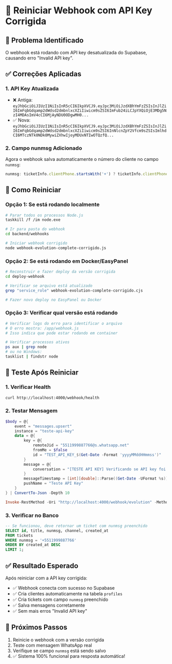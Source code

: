# 🔄 Reiniciar Webhook com API Key Corrigida

## 🚨 **Problema Identificado**
O webhook está rodando com API key desatualizada do Supabase, causando erro "Invalid API key".

## ✅ **Correções Aplicadas**

### **1. API Key Atualizada**
- ❌ Antiga: `eyJhbGciOiJIUzI1NiIsInR5cCI6IkpXVCJ9.eyJpc3MiOiJzdXBhYmFzZSIsInJlZiI6ImFqbGdqamp2dWdsd2dmbnlxcXZiIiwicm9sZSI6ImFub24iLCJpYXQiOjE3MDg5NzI4MDAsImV4cCI6MjAyNDU0ODgwMH0...`
- ✅ Nova: `eyJhbGciOiJIUzI1NiIsInR5cCI6IkpXVCJ9.eyJpc3MiOiJzdXBhYmFzZSIsInJlZiI6ImFqbGdqamp2dWdsd2dmbnlxcXZiIiwicm9sZSI6InNlcnZpY2Vfcm9sZSIsImlhdCI6MTczNTk0NDk0MywiZXhwIjoyMDUxNTIwOTQzfQ...`

### **2. Campo nunmsg Adicionado**
Agora o webhook salva automaticamente o número do cliente no campo `nunmsg`:
```javascript
nunmsg: ticketInfo.clientPhone.startsWith('+') ? ticketInfo.clientPhone : `+${ticketInfo.clientPhone}`
```

## 🔧 **Como Reiniciar**

### **Opção 1: Se está rodando localmente**
```bash
# Parar todos os processos Node.js
taskkill /f /im node.exe

# Ir para pasta do webhook
cd backend/webhooks

# Iniciar webhook corrigido
node webhook-evolution-complete-corrigido.js
```

### **Opção 2: Se está rodando em Docker/EasyPanel**
```bash
# Reconstruir e fazer deploy da versão corrigida
cd deploy-webhook

# Verificar se arquivo está atualizado
grep "service_role" webhook-evolution-complete-corrigido.cjs

# Fazer novo deploy no EasyPanel ou Docker
```

### **Opção 3: Verificar qual versão está rodando**
```bash
# Verificar logs do erro para identificar o arquivo
# O erro mostra: /app/webhook.js
# Isso indica que pode estar rodando em container

# Verificar processos ativos
ps aux | grep node
# ou no Windows:
tasklist | findstr node
```

## 🧪 **Teste Após Reiniciar**

### **1. Verificar Health**
```bash
curl http://localhost:4000/webhook/health
```

### **2. Testar Mensagem**
```powershell
$body = @{
    event = "messages.upsert"
    instance = "teste-api-key"
    data = @{
        key = @{
            remoteJid = "5511999887766@s.whatsapp.net"
            fromMe = $false
            id = "TEST_API_KEY_$(Get-Date -Format 'yyyyMMddHHmmss')"
        }
        message = @{
            conversation = "[TESTE API KEY] Verificando se API key foi corrigida"
        }
        messageTimestamp = [int][double]::Parse((Get-Date -UFormat %s))
        pushName = "Teste API Key"
    }
} | ConvertTo-Json -Depth 10

Invoke-RestMethod -Uri "http://localhost:4000/webhook/evolution" -Method POST -Body $body -ContentType "application/json"
```

### **3. Verificar no Banco**
```sql
-- Se funcionou, deve retornar um ticket com nunmsg preenchido
SELECT id, title, nunmsg, channel, created_at 
FROM tickets 
WHERE nunmsg = '+5511999887766' 
ORDER BY created_at DESC 
LIMIT 1;
```

## ✅ **Resultado Esperado**

Após reiniciar com a API key corrigida:
- ✅ Webhook conecta com sucesso no Supabase
- ✅ Cria clientes automaticamente na tabela `profiles`
- ✅ Cria tickets com campo `nunmsg` preenchido
- ✅ Salva mensagens corretamente
- ✅ Sem mais erros "Invalid API key"

## 🎯 **Próximos Passos**

1. Reinicie o webhook com a versão corrigida
2. Teste com mensagem WhatsApp real
3. Verifique se campo `nunmsg` está sendo salvo
4. ✅ Sistema 100% funcional para resposta automática! 